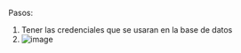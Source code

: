 Pasos: 
1. Tener las credenciales que se usaran en la base de datos
2. ![image](https://github.com/DennisCatana/prueba2/assets/117744033/a6eed62a-a2f4-4eb6-a5bb-72987e1f3fd6)
